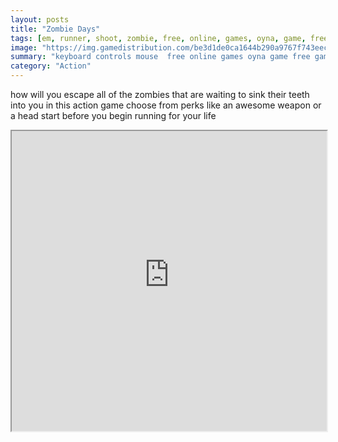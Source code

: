 ```yaml
---
layout: posts
title: "Zombie Days"
tags: [em, runner, shoot, zombie, free, online, games, oyna, game, free, games, play, play, games]
image: "https://img.gamedistribution.com/be3d1de0ca1644b290a9767f743eec42.jpg"
summary: "keyboard controls mouse  free online games oyna game free games play play games"
category: "Action"
---
```


how will you escape all of the zombies that are waiting to sink their teeth into you in this action game choose from perks like an awesome weapon or a head start before you begin running for your life

<iframe width="100%" height="480px;" src="https://html5.gamedistribution.com/be3d1de0ca1644b290a9767f743eec42/"></iframe>